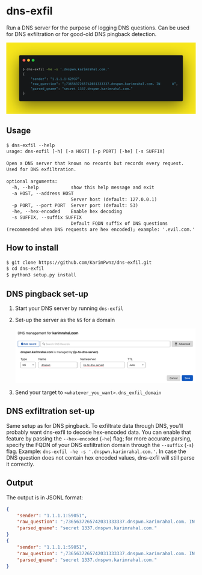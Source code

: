# dns-exfil

Run a DNS server for the purpose of logging DNS questions. Can be used for DNS exfiltration or for good-old DNS pingback detection.

![](misc/dns-exfil-display.png)


## Usage

```
$ dns-exfil --help
usage: dns-exfil [-h] [-a HOST] [-p PORT] [-he] [-s SUFFIX]

Open a DNS server that knows no records but records every request. Used for DNS exfiltration.

optional arguments:
  -h, --help            show this help message and exit
  -a HOST, --address HOST
                        Server host (default: 127.0.0.1)
  -p PORT, --port PORT  Server port (default: 53)
  -he, --hex-encoded    Enable hex decoding
  -s SUFFIX, --suffix SUFFIX
                        Default FQDN suffix of DNS questions (recommended when DNS requests are hex encoded); example: '.evil.com.'
```

## How to install

```sh
$ git clone https://github.com/KarimPwnz/dns-exfil.git
$ cd dns-exfil
$ python3 setup.py install
```

## DNS pingback set-up

1. Start your DNS server by running `dns-exfil`

2. Set-up the server as the `NS` for a domain

   ![DNS NS setup on Cloudflare](misc/dns-NS-setup.png)

3. Send your target to `<whatever_you_want>.dns_exfil_domain`

## DNS exfiltration set-up

Same setup as for DNS pingback. To exfiltrate data through DNS, you'll probably want dns-exfil to decode hex-encoded data. You can enable that feature by passing the `--hex-encoded` (`-he`) flag; for more accurate parsing, specify the FQDN of your DNS exfiltration domain through the `--suffix` (`-s`) flag. Example: `dns-exfil -he -s '.dnspwn.karimrahal.com.'`. In case the DNS question does not contain hex encoded values, dns-exfil will still parse it correctly.

## Output

The output is in JSONL format:

```json
{
    "sender": "1.1.1.1:59051",
    "raw_question": ";7365637265742031333337.dnspwn.karimrahal.com. IN      A",
    "parsed_qname": "secret 1337.dnspwn.karimrahal.com."
}
{
    "sender": "1.1.1.1:59051",
    "raw_question": ";7365637265742031333337.dnspwn.karimrahal.com. IN      A",
    "parsed_qname": "secret 1337.dnspwn.karimrahal.com."
}
```

